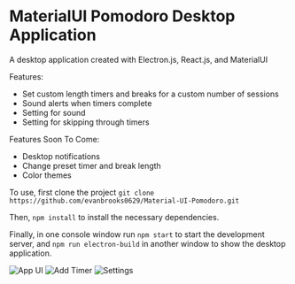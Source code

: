 # MaterialUI Pomodoro Desktop Application
A desktop application created with Electron.js, React.js, and MaterialUI

Features:
  - Set custom length timers and breaks for a custom number of sessions
  - Sound alerts when timers complete
  - Setting for sound 
  - Setting for skipping through timers

Features Soon To Come:
  - Desktop notifications
  - Change preset timer and break length
  - Color themes

To use, first clone the project 
`git clone https://github.com/evanbrooks0629/Material-UI-Pomodoro.git`

Then,
`npm install` to install the necessary dependencies.

Finally, in one console window run `npm start` to start the development server,
and `npm run electron-build` in another window to show the desktop application.

![App UI](https://user-images.githubusercontent.com/60624108/145302927-71e3fcfe-0261-4bd3-9a41-badf72dadc0a.png)
![Add Timer](https://user-images.githubusercontent.com/60624108/145302977-3fc335d9-56d1-48e1-bd95-a8da2f5ce629.png)
![Settings](https://user-images.githubusercontent.com/60624108/145303004-2c6d4d9b-3048-42a7-8d55-e40014d2354a.png)
